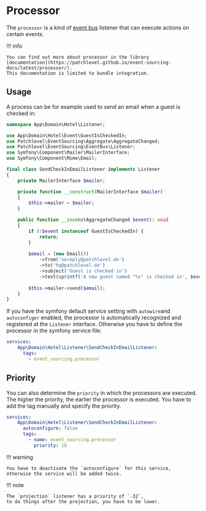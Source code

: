 # Processor

The `processor` is a kind of [event bus](./event_bus.md) listener that can execute actions on certain events.

!!! info

    You can find out more about processor in the library 
    [documentation](https://patchlevel.github.io/event-sourcing-docs/latest/processor/). 
    This documentation is limited to bundle integration.

## Usage

A process can be for example used to send an email when a guest is checked in:

```php
namespace App\Domain\Hotel\Listener;

use App\Domain\Hotel\Event\GuestIsCheckedIn;
use Patchlevel\EventSourcing\Aggregate\AggregateChanged;
use Patchlevel\EventSourcing\EventBus\Listener;
use Symfony\Component\Mailer\MailerInterface;
use Symfony\Component\Mime\Email;

final class SendCheckInEmailListener implements Listener
{
    private MailerInterface $mailer;

    private function __construct(MailerInterface $mailer) 
    {
        $this->mailer = $mailer;
    }

    public function __invoke(AggregateChanged $event): void
    {
        if (!$event instanceof GuestIsCheckedIn) {
            return;
        }
        
        $email = (new Email())
            ->from('noreply@patchlevel.de')
            ->to('hq@patchlevel.de')
            ->subject('Guest is checked in')
            ->text(sprintf('A new guest named "%s" is checked in', $event->guestName()));
            
        $this->mailer->send($email);
    }
}
```

If you have the symfony default service setting with `autowire`and `autoconfiger` enabled, 
the processor is automatically recognized and registered at the `Listener` interface. 
Otherwise you have to define the processor in the symfony service file:

```yaml
services:
    App\Domain\Hotel\Listener\SendCheckInEmailListener:
      tags:
        - event_sourcing.processor
```

## Priority

You can also determine the `priority` in which the processors are executed. 
The higher the priority, the earlier the processor is executed. 
You have to add the tag manually and specify the priority.

```yaml
services:
    App\Domain\Hotel\Listener\SendCheckInEmailListener:
      autoconfigure: false
      tags:
        - name: event_sourcing.processor
          priority: 16
```

!!! warning

    You have to deactivate the `autoconfigure` for this service, 
    otherwise the service will be added twice.

!!! note

    The `projection` listener has a priority of `-32`, 
    to do things after the projection, you have to be lower.